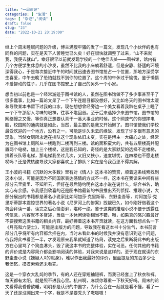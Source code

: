 ```yaml
---
title: "一周杂记"
categories: [ "生活" ]
tags: [ "杂记","阅读" ]
draft: false
slug: "23"
date: "2022-10-21 20:19:00"
---
```




继上个周末睡眠问题的升级，博主满腹牢骚的发了一篇文，发现几个小伙伴的也有同样的问题，实在是天下人苦睡觉已久矣！好在很快就调整了过来，“山不来就我，我便去就山”。幸好很早以前就发现学校的一个绝佳去处——图书馆，馆内有几个方便学生休息的小沙发，虽然不比我的小床躺着舒适，但是安静、舒适的环境深得我心，于是每次接近中午的时间就迅速去图书馆抢占一个位置，那地方深受学生喜爱，中午去晚了恐怕就找不到你的位置了。这个周的午休过于愉悦，鉴于懒惰不爱挪动的性子，几乎在图书馆安上了自己的另外一个小家。

想当初以前也是一个经常游迹于图书馆的人，虽然在图书馆做不了多少事甚至干了很多蠢事，比如一篇论文呆了一个下午连题目都没想好，又比如冬天的图书馆太暖和导致某本书留下过我的口水，现在想想曾经旁边一个美女看着我趴在桌子上睡了一个下午那耐人寻味的眼神，往事不堪回首。至于后来选择少来图书馆，图书馆的网络慢之又慢，等你真正想要认真干一番大事业的时候，这个网速气的你想摔电脑，校园网的通病就是如此，当然，最主要的是我又开始懒了。图书馆使我们学校最受欢迎的一个地方，没有之一，可能是许久未去的缘故，发现了许多很有意思的现象，当然女厕所永远在排队这个现象依旧未变，实在是博主一大痛心之处，经常为在图书馆上厕所从一楼跑到二楼再到三楼。馆的面积蛮大的，共有五层楼高并配置两个电梯，加上三个楼梯，这是我已知的，奇怪的是大家默契的选择不走楼梯，排着长队等电梯，那电梯我坐过几次，又旧又狭小，速度堪忧，连四楼也不愿走楼梯吗？还是做核酸导致大家都喜欢上了排队？实在是令我百思不得其解。

王小波的书籍《沉默的大多数》里有对《情人》这本书的赞赏，顺着这条线索找到这本小说，可能是因为不同国家表达感情的方式不一样，这本书在我读来中间有些部分云里雾里、不知所云，但好在最后隐约明白这本小说在说什么，结合书名，确实心有余感。令我感到欣喜的还是图书馆最新的书展推出系列侦探、推理小说，大部分展出的书籍都是著名小说家比如阿加莎·克里斯蒂、东野圭吾等，对阿加莎·克里斯蒂那本震惊世界的著名小说《尼罗河上的惨案》觊觎已久，如今刚好借着这个机会拜读一番，读完之后心情澎湃，堪称一绝。鉴于这类的推理小说不便于透露任何信息，内容就不多赘述，当做一本休闲读物相当不错，哦，如果真的感兴趣最好不要搜索这类书籍的相关内容，最好捧着这本书开页就读，在这方面我想点名一下《月亮和六便士》，可能是出版方的问题，导致我在看这本书十分生气，本书前言部分几乎将所有内容都含括在内，当时未看此书的时候我并没有意识到这个问题，待我将此书看至一半，才发现原来我早就知道了结局，读完之后果断将此书的出版方在心里骂了个狗血淋头，毁了我这本书的完整体验，实在可恶。任何其他的书籍的评价或是内容简介都会影响阅读的体验，对我来说是这样的。至于现在就读的东野圭吾小说《嫌疑人X的献身》，难以作出我最好的评价，里面提及的东西多少让我愤怒，摸摸索索还未看完。

这是一个穿衣大乱炖的季节，有的人还在穿短袖短裤，而我已经套上了秋衣秋裤。每天都有太阳，就是照不进我心里。杭州啊，麻烦你尊重一下秋天好吗。周末的论文看得我昏昏欲睡，明明都是认识的中国字，为什么合在一起就是看不懂，看了一天了还是没蹦出来一个字，我是不是要秃头了嗷嗷嗷！



